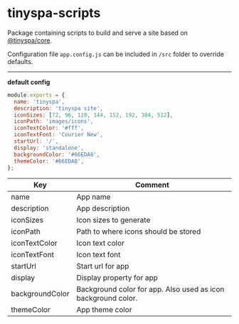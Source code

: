 # tinyspa-scripts

Package containing scripts to build and serve a site based on [@tinyspa/core](https://github.com/mattiasalm/tinyspa-core).

Configuration file `app.config.js` can be included in `/src` folder to override defaults.

---

**default config**

```javascript
module.exports = {
  name: 'tinyspa',
  description: 'tinyspa site',
  iconSizes: [72, 96, 128, 144, 152, 192, 384, 512],
  iconPath: 'images/icons',
  iconTextColor: '#fff',
  iconTextFont: 'Courier New',
  startUrl: '/',
  display: 'standalone',
  backgroundColor: '#66EDA8',
  themeColor: '#66EDA8',
};
```

| Key             | Comment                                                       |
| --------------- | ------------------------------------------------------------- |
| name            | App name                                                      |
| description     | App description                                               |
| iconSizes       | Icon sizes to generate                                        |
| iconPath        | Path to where icons should be stored                          |
| iconTextColor   | Icon text color                                               |
| iconTextFont    | Icon text font                                                |
| startUrl        | Start url for app                                             |
| display         | Display property for app                                      |
| backgroundColor | Background color for app. Also used as icon background color. |
| themeColor      | App theme color                                               |
